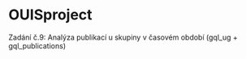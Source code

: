 # OUISproject

Zadání č.9:
Analýza publikací u skupiny v časovém období (gql_ug + gql_publications)


